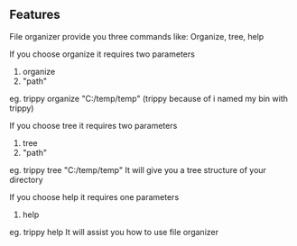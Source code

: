 ## Features

File organizer provide you three commands like: Organize, tree, help

If you choose organize it requires two parameters 
1. organize
2. "path"

eg. trippy organize "C:/temp/temp"
(trippy because of i named my bin with trippy)

If you choose tree it requires two parameters 
1. tree
2. "path"

eg. trippy tree "C:/temp/temp"
It will give you a tree structure of your directory

If you choose help it requires one parameters 
1. help

eg. trippy help
It will assist you how to use file organizer

